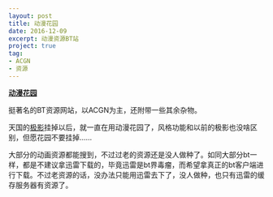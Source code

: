 ```yaml
---
layout: post
title: 动漫花园
date: 2016-12-09
excerpt: 动漫资源BT站
project: true
tag: 
- ACGN
- 资源
---
```




[**动漫花园**](https://share.dmhy.org)

挺著名的BT资源网站，以ACGN为主，还附带一些其余杂物。

天国的[极影](http://bt.ktxp.com)挂掉以后，就一直在用动漫花园了，风格功能和以前的极影也没啥区别，但愿花园不要挂掉……

大部分的动画资源都能搜到，不过过老的资源还是没人做种了。如同大部分bt一样，都是不建议拿迅雷下载的，毕竟迅雷是bt界毒瘤，而希望拿真正的bt客户端进行下载。不过老资源的话，没办法只能用迅雷去下了，没人做种，也只有迅雷的缓存服务器有资源了。